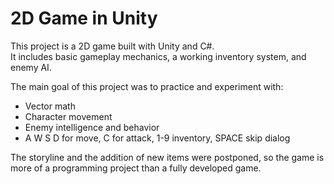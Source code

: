 # 2D Game in Unity

This project is a 2D game built with Unity and C#.  
It includes basic gameplay mechanics, a working inventory system, and enemy AI.  

The main goal of this project was to practice and experiment with:
- Vector math
- Character movement
- Enemy intelligence and behavior
- A W S D for move, C for attack, 1-9 inventory, SPACE skip dialog

The storyline and the addition of new items were postponed, so the game is more of a programming project than a fully developed game.  
